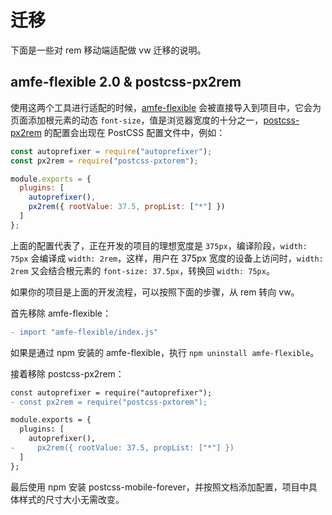 # 迁移

下面是一些对 rem 移动端适配做 vw 迁移的说明。

## amfe-flexible 2.0 & postcss-px2rem

使用这两个工具进行适配的时候，[amfe-flexible](https://github.com/amfe/lib-flexible?tab=readme-ov-file) 会被直接导入到项目中，它会为页面添加根元素的动态 `font-size`，值是浏览器宽度的十分之一，[postcss-px2rem](https://github.com/cuth/postcss-pxtorem) 的配置会出现在 PostCSS 配置文件中，例如：

```javascript
const autoprefixer = require("autoprefixer");
const px2rem = require("postcss-pxtorem");

module.exports = {
  plugins: [
    autoprefixer(),
    px2rem({ rootValue: 37.5, propList: ["*"] })
  ]
};

```

上面的配置代表了，正在开发的项目的理想宽度是 `375px`，编译阶段，`width: 75px` 会编译成 `width: 2rem`，这样，用户在 375px 宽度的设备上访问时，`width: 2rem` 又会结合根元素的 `font-size: 37.5px`，转换回 `width: 75px`。

如果你的项目是上面的开发流程，可以按照下面的步骤，从 rem 转向 vw。

首先移除 amfe-flexible：

```diff
- import "amfe-flexible/index.js"
```

如果是通过 npm 安装的 amfe-flexible，执行 `npm uninstall amfe-flexible`。

接着移除 postcss-px2rem：

```diff
const autoprefixer = require("autoprefixer");
- const px2rem = require("postcss-pxtorem");

module.exports = {
  plugins: [
    autoprefixer(),
-     px2rem({ rootValue: 37.5, propList: ["*"] })
  ]
};
```

最后使用 npm 安装 postcss-mobile-forever，并按照文档添加配置，项目中具体样式的尺寸大小无需改变。